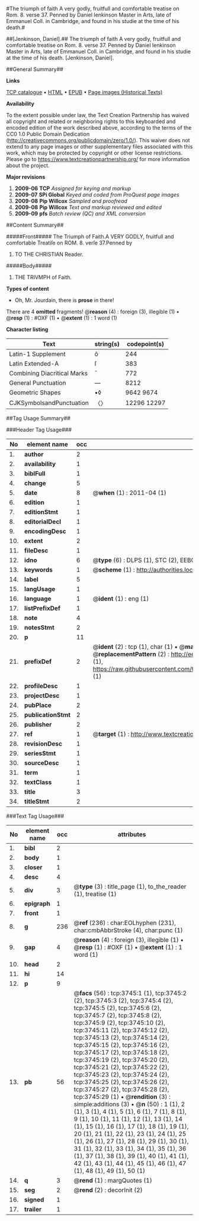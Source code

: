 #The triumph of faith A very godly, fruitfull and comfortable treatise on Rom. 8. verse 37. Penned by Daniel Ienkinson Master in Arts, late of Emmanuel Coll. in Cambridge, and found in his studie at the time of his death.#

##[Jenkinson, Daniel].##
The triumph of faith A very godly, fruitfull and comfortable treatise on Rom. 8. verse 37. Penned by Daniel Ienkinson Master in Arts, late of Emmanuel Coll. in Cambridge, and found in his studie at the time of his death.
[Jenkinson, Daniel].

##General Summary##

**Links**

[TCP catalogue](http://www.ota.ox.ac.uk/tcp/)  • 
[HTML](http://tei.it.ox.ac.uk/tcp/Texts-HTML/free/A04/A04380.html)  • 
[EPUB](http://tei.it.ox.ac.uk/tcp/Texts-EPUB/free/A04/A04380.epub) • 
[Page images (Historical Texts)](https://historicaltexts.jisc.ac.uk/eebo-99839336e)

**Availability**

To the extent possible under law, the Text Creation Partnership has waived all copyright and related or neighboring rights to this keyboarded and encoded edition of the work described above, according to the terms of the CC0 1.0 Public Domain Dedication (http://creativecommons.org/publicdomain/zero/1.0/). This waiver does not extend to any page images or other supplementary files associated with this work, which may be protected by copyright or other license restrictions. Please go to https://www.textcreationpartnership.org/ for more information about the project.

**Major revisions**

1. __2009-06__ __TCP__ *Assigned for keying and markup*
1. __2009-07__ __SPi Global__ *Keyed and coded from ProQuest page images*
1. __2009-08__ __Pip Willcox__ *Sampled and proofread*
1. __2009-08__ __Pip Willcox__ *Text and markup reviewed and edited*
1. __2009-09__ __pfs__ *Batch review (QC) and XML conversion*

##Content Summary##

#####Front#####
The Triumph of Faith.A VERY GODLY, fruitfull and comfortable Treatiſe on ROM. 8. verſe 37.Penned by 
1. TO THE CHRISTIAN Reader.

#####Body#####

1. THE TRIVMPH of Faith.

**Types of content**

  * Oh, Mr. Jourdain, there is **prose** in there!

There are 4 **omitted** fragments! 
 @__reason__ (4) : foreign (3), illegible (1)  •  @__resp__ (1) : #OXF (1)  •  @__extent__ (1) : 1 word (1)

**Character listing**


|Text|string(s)|codepoint(s)|
|---|---|---|
|Latin-1 Supplement|ô|244|
|Latin Extended-A|ſ|383|
|Combining             Diacritical Marks|̄|772|
|General Punctuation|—|8212|
|Geometric Shapes|▪◊|9642 9674|
|CJKSymbolsandPunctuation|〈〉|12296 12297|

##Tag Usage Summary##

###Header Tag Usage###

|No|element name|occ|attributes|
|---|---|---|---|
|1.|__author__|2||
|2.|__availability__|1||
|3.|__biblFull__|1||
|4.|__change__|5||
|5.|__date__|8| @__when__ (1) : 2011-04 (1)|
|6.|__edition__|1||
|7.|__editionStmt__|1||
|8.|__editorialDecl__|1||
|9.|__encodingDesc__|1||
|10.|__extent__|2||
|11.|__fileDesc__|1||
|12.|__idno__|6| @__type__ (6) : DLPS (1), STC (2), EEBO-CITATION (1), PROQUEST (1), VID (1)|
|13.|__keywords__|1| @__scheme__ (1) : http://authorities.loc.gov/ (1)|
|14.|__label__|5||
|15.|__langUsage__|1||
|16.|__language__|1| @__ident__ (1) : eng (1)|
|17.|__listPrefixDef__|1||
|18.|__note__|4||
|19.|__notesStmt__|2||
|20.|__p__|11||
|21.|__prefixDef__|2| @__ident__ (2) : tcp (1), char (1)  •  @__matchPattern__ (2) : ([0-9\-]+):([0-9IVX]+) (1), (.+) (1)  •  @__replacementPattern__ (2) : http://eebo.chadwyck.com/downloadtiff?vid=$1&page=$2 (1), https://raw.githubusercontent.com/textcreationpartnership/Texts/master/tcpchars.xml#$1 (1)|
|22.|__profileDesc__|1||
|23.|__projectDesc__|1||
|24.|__pubPlace__|2||
|25.|__publicationStmt__|2||
|26.|__publisher__|2||
|27.|__ref__|1| @__target__ (1) : http://www.textcreationpartnership.org/docs/. (1)|
|28.|__revisionDesc__|1||
|29.|__seriesStmt__|1||
|30.|__sourceDesc__|1||
|31.|__term__|1||
|32.|__textClass__|1||
|33.|__title__|3||
|34.|__titleStmt__|2||


###Text Tag Usage###

|No|element name|occ|attributes|
|---|---|---|---|
|1.|__bibl__|2||
|2.|__body__|1||
|3.|__closer__|1||
|4.|__desc__|4||
|5.|__div__|3| @__type__ (3) : title_page (1), to_the_reader (1), treatise (1)|
|6.|__epigraph__|1||
|7.|__front__|1||
|8.|__g__|236| @__ref__ (236) : char:EOLhyphen (231), char:cmbAbbrStroke (4), char:punc (1)|
|9.|__gap__|4| @__reason__ (4) : foreign (3), illegible (1)  •  @__resp__ (1) : #OXF (1)  •  @__extent__ (1) : 1 word (1)|
|10.|__head__|2||
|11.|__hi__|14||
|12.|__p__|9||
|13.|__pb__|56| @__facs__ (56) : tcp:3745:1 (1), tcp:3745:2 (2), tcp:3745:3 (2), tcp:3745:4 (2), tcp:3745:5 (2), tcp:3745:6 (2), tcp:3745:7 (2), tcp:3745:8 (2), tcp:3745:9 (2), tcp:3745:10 (2), tcp:3745:11 (2), tcp:3745:12 (2), tcp:3745:13 (2), tcp:3745:14 (2), tcp:3745:15 (2), tcp:3745:16 (2), tcp:3745:17 (2), tcp:3745:18 (2), tcp:3745:19 (2), tcp:3745:20 (2), tcp:3745:21 (2), tcp:3745:22 (2), tcp:3745:23 (2), tcp:3745:24 (2), tcp:3745:25 (2), tcp:3745:26 (2), tcp:3745:27 (2), tcp:3745:28 (2), tcp:3745:29 (1)  •  @__rendition__ (3) : simple:additions (3)  •  @__n__ (50) : 1 (1), 2 (1), 3 (1), 4 (1), 5 (1), 6 (1), 7 (1), 8 (1), 9 (1), 10 (1), 11 (1), 12 (1), 13 (1), 14 (1), 15 (1), 16 (1), 17 (1), 18 (1), 19 (1), 20 (1), 21 (1), 22 (1), 23 (1), 24 (1), 25 (1), 26 (1), 27 (1), 28 (1), 29 (1), 30 (1), 31 (1), 32 (1), 33 (1), 34 (1), 35 (1), 36 (1), 37 (1), 38 (1), 39 (1), 40 (1), 41 (1), 42 (1), 43 (1), 44 (1), 45 (1), 46 (1), 47 (1), 48 (1), 49 (1), 50 (1)|
|14.|__q__|3| @__rend__ (1) : margQuotes (1)|
|15.|__seg__|2| @__rend__ (2) : decorInit (2)|
|16.|__signed__|1||
|17.|__trailer__|1||
